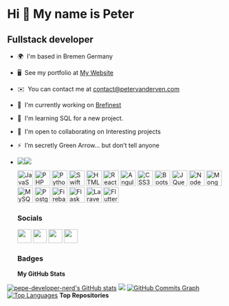 Hi 👋 My name is Peter
======================

Fullstack developer
-------------------

*   🌍  I'm based in Bremen Germany
*   🖥️  See my portfolio at [My Website](http://petervanderven.com)
*   ✉️  You can contact me at [contact@petervanderven.com](mailto:kontakt@petervanderven.com)
*   🚀  I'm currently working on [Brefinest](https://brefinest.com)
*   🧠  I'm learning SQL for a new project.
*   🤝  I'm open to collaborating on Interesting projects
*   ⚡  I’m secretly Green Arrow... but don’t tell anyone
*   <a href="https://www.twitter.com/petervanderven_" target="_blank" rel="noreferrer"><img
                  src="https://img.shields.io/twitter/follow/petervanderven_?logo=twitter&style=for-the-badge&color=0891b2&labelColor=1c1917"
                /></a><a href="https://www.github.com/pepe-developer-nerd" target="_blank" rel="noreferrer"><img
                  src="https://img.shields.io/github/followers/pepe-developer-nerd?logo=github&style=for-the-badge&color=0891b2&labelColor=1c1917" /></a>
                  <p align="left">
                                <a href="https://developer.mozilla.org/en-US/docs/Web/JavaScript" target="_blank" rel="noreferrer"><img                             src="https://raw.githubusercontent.com/danielcranney/readme-generator/main/public/icons/skills/javascript-colored.svg" width="36" height="36"               alt="JavaScript" /></a>
                                <a href="https://www.php.net/" target="_blank" rel="noreferrer"><img src="https://raw.githubusercontent.com/danielcranney                                   /readme-generator/main/public/icons/skills/php-colored.svg" width="36" height="36" alt="PHP" /></a>
                                <a href="https://www.python.org/" target="_blank" rel="noreferrer"><img src="https://raw.githubusercontent.com/danielcranney/readme-generator/main/public/icons/skills/python-colored.svg" width="36" height="36" alt="Python" /></a>
                                <a href="https://developer.apple.com/swift/" target="_blank" rel="noreferrer"><img src="https://raw.githubusercontent.com/danielcranney/readme-generator/main/public/icons/skills/swift-colored.svg" width="36" height="36" alt="Swift" /></a>
                                <a href="https://developer.mozilla.org/en-US/docs/Glossary/HTML5" target="_blank" rel="noreferrer"><img src="https://raw.githubusercontent.com/danielcranney/readme-generator/main/public/icons/skills/html5-colored.svg" width="36" height="36" alt="HTML5" /></a>
                                <a href="https://reactjs.org/" target="_blank" rel="noreferrer"><img src="https://raw.githubusercontent.com/danielcranney/readme-generator/main/public/icons/skills/react-colored.svg" width="36" height="36" alt="React" /></a>
                                <a href="https://angular.io/" target="_blank" rel="noreferrer"><img src="https://raw.githubusercontent.com/danielcranney/readme-generator/main/public/icons/skills/angularjs-colored.svg" width="36" height="36" alt="Angular" /></a>
                                <a href="https://www.w3.org/TR/CSS/#css" target="_blank" rel="noreferrer"><img src="https://raw.githubusercontent.com/danielcranney/readme-generator/main/public/icons/skills/css3-colored.svg" width="36" height="36" alt="CSS3" /></a>
                                <a href="https://getbootstrap.com/" target="_blank" rel="noreferrer"><img src="https://raw.githubusercontent.com/danielcranney/readme-generator/main/public/icons/skills/bootstrap-colored.svg" width="36" height="36" alt="Bootstrap" /></a>
                                <a href="https://jquery.com/" target="_blank" rel="noreferrer"><img src="https://raw.githubusercontent.com/danielcranney/readme-generator/main/public/icons/skills/jquery-colored.svg" width="36" height="36" alt="JQuery" /></a>
                                <a href="https://nodejs.org/en/" target="_blank" rel="noreferrer"><img src="https://raw.githubusercontent.com/danielcranney/readme-generator/main/public/icons/skills/nodejs-colored.svg" width="36" height="36" alt="NodeJS" /></a>
                                <a href="https://www.mongodb.com/" target="_blank" rel="noreferrer"><img src="https://raw.githubusercontent.com/danielcranney/readme-generator/main/public/icons/skills/mongodb-colored.svg" width="36" height="36" alt="MongoDB" /></a>
                                <a href="https://www.mysql.com/" target="_blank" rel="noreferrer"><img src="https://raw.githubusercontent.com/danielcranney/readme-generator/main/public/icons/skills/mysql-colored.svg" width="36" height="36" alt="MySQL" /></a>
                                <a href="https://www.postgresql.org/" target="_blank" rel="noreferrer"><img src="https://raw.githubusercontent.com/danielcranney/readme-generator/main/public/icons/skills/postgresql-colored.svg" width="36" height="36" alt="PostgreSQL" /></a>
                                <a href="https://firebase.google.com/" target="_blank" rel="noreferrer"><img src="https://raw.githubusercontent.com/danielcranney/readme-generator/main/public/icons/skills/firebase-colored.svg" width="36" height="36" alt="Firebase" /></a>
                                <a href="https://flask.palletsprojects.com/en/2.0.x/" target="_blank" rel="noreferrer"><img src="https://raw.githubusercontent.com/danielcranney/readme-generator/main/public/icons/skills/flask-colored-dark.svg" width="36" height="36" alt="Flask" /></a>
                                <a href="https://laravel.com/" target="_blank" rel="noreferrer"><img src="https://raw.githubusercontent.com/danielcranney/readme-generator/main/public/icons/skills/laravel-colored.svg" width="36" height="36" alt="Laravel" /></a>
                                <a href="https://flutter.dev/" target="_blank" rel="noreferrer"><img src="https://raw.githubusercontent.com/danielcranney/readme-generator/main/public/icons/skills/flutter-colored.svg" width="36" height="36" alt="Flutter" /></a>
                    </p>
     ### Socials
    <p align="left"> <a href="https://www.facebook.com/peter.vandervenofficial" target="_blank" rel="noreferrer"><img src="https://raw.githubusercontent.com/danielcranney/readme-generator/main/public/icons/socials/facebook.svg" width="32" height="32" /></a> <a href="https://www.github.com/pepe-developer-nerd" target="_blank" rel="noreferrer"><img src="https://raw.githubusercontent.com/danielcranney/readme-generator/main/public/icons/socials/github-dark.svg" width="32" height="32" /></a> <a href="http://www.instagram.com/petervanderven_official" target="_blank" rel="noreferrer"><img src="https://raw.githubusercontent.com/danielcranney/readme-generator/main/public/icons/socials/instagram.svg" width="32" height="32" /></a> <a href="https://www.twitter.com/petervanderven_" target="_blank" rel="noreferrer"><img src="https://raw.githubusercontent.com/danielcranney/readme-generator/main/public/icons/socials/twitter.svg" width="32" height="32" /></a></p>
    
    ### Badges

    <b>My GitHub Stats</b>

<a href="http://www.github.com/pepe-developer-nerd"><img src="https://github-readme-stats.vercel.app/api?username=pepe-developer-nerd&show_icons=true&hide=&count_private=true&title_color=64748b&text_color=444e59&icon_color=0891b2&bg_color=1c1917&hide_border=true&show_icons=true" alt="pepe-developer-nerd's GitHub stats" /></a>
<a href="http://www.github.com/pepe-developer-nerd"><img src="https://github-readme-streak-stats.herokuapp.com/?user=pepe-developer-nerd&stroke=444e59&background=1c1917&ring=64748b&fire=64748b&currStreakNum=444e59&currStreakLabel=64748b&sideNums=444e59&sideLabels=444e59&dates=444e59&hide_border=true" /></a>
<a href="http://www.github.com/pepe-developer-nerd"><img src="https://activity-graph.herokuapp.com/graph?username=pepe-developer-nerd&bg_color=1c1917&color=444e59&line=0891b2&point=444e59&area_color=1c1917&area=true&hide_border=true&custom_title=GitHub%20Commits%20Graph" alt="GitHub Commits Graph" /></a>
<a href="https://github.com/pepe-developer-nerd" align="left"><img src="https://github-readme-stats.vercel.app/api/top-langs/?username=pepe-developer-nerd&langs_count=10&title_color=64748b&text_color=444e59&icon_color=0891b2&bg_color=1c1917&hide_border=true&locale=en&custom_title=Top%20%Languages" alt="Top Languages" /></a>
<b>Top Repositories</b>

<div width="100%" align="center"></div><br /><br /><br /><br /><br /><br /><br />
